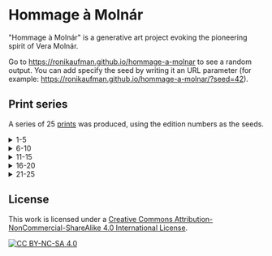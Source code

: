 # Hommage à Molnár

"Hommage à Molnár" is a generative art project evoking the pioneering spirit of Vera Molnár.

Go to https://ronikaufman.github.io/hommage-a-molnar to see a random output. You can add specify the seed by writing it an URL parameter (for example: https://ronikaufman.github.io/hommage-a-molnar/?seed=42).

## Print series

A series of 25 [prints](./prints) was produced, using the edition numbers as the seeds.

<details>
<summary>1-5</summary>
<img src="./prints/hommage-a-molnar-01.png" width="200"/>
</details>

<details>
<summary>6-10</summary>
<img src="./prints/hommage-a-molnar-06.png" width="200"/>
</details>

<details>
<summary>11-15</summary>
<img src="./prints/hommage-a-molnar-11.png" width="200"/>
</details>

<details>
<summary>16-20</summary>
<img src="./prints/hommage-a-molnar-16.png" width="200"/>
</details>

<details>
<summary>21-25</summary>
<img src="./prints/hommage-a-molnar-21.png" width="200"/>
</details>

## License

This work is licensed under a
[Creative Commons Attribution-NonCommercial-ShareAlike 4.0 International License][cc-by-nc-sa].

[![CC BY-NC-SA 4.0][cc-by-nc-sa-image]][cc-by-nc-sa]

[cc-by-nc-sa]: http://creativecommons.org/licenses/by-nc-sa/4.0/
[cc-by-nc-sa-image]: https://licensebuttons.net/l/by-nc-sa/4.0/88x31.png

